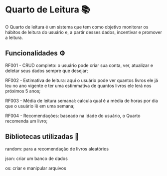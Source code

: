 # Quarto de Leitura 📚
O Quarto de leitura é um sistema que tem como objetivo monitorar os hábitos de leitura do usuário e, a partir desses dados, incentivar e promover a leitura.
## Funcionalidades ⚙
RF001 - CRUD completo: o usuário pode criar sua conta, ver, atualizar e deletar seus dados sempre que desejar;

RF002 - Estimativa de leitura: aqui o usuário pode ver quantos livros ele já leu no ano vigente e ter uma estimmativa de quantos livros ele lerá nos próximos 5 anos;

RF003 - Média de leitura semanal: calcula qual é a média de horas por dia que o usuário lê em uma semana;

RF004 - Recomendações: baseado na idade do usuário, o Quarto recomenda um livro;
## Bibliotecas utilizadas 🧩
random: para a recomendação de livros aleatórios

json: criar um banco de dados

os: criar e manipular arquivos
